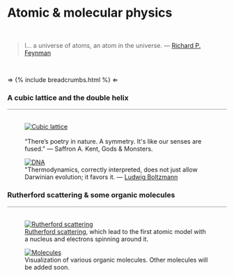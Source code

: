 <a name="molecularphys"></a>
# Atomic &amp; molecular physics
<div class="header_line"><br/></div>

<blockquote>
I... a universe of atoms, an atom in the universe. &mdash;
<a href="https://en.wikipedia.org/wiki/Richard_Feynman">Richard P. Feynman</a> 
</blockquote><br/>

&rArr; {% include breadcrumbs.html %} &lArr;

### A cubic lattice and the double helix
<div style="border-top: 1px solid #999999"><br/></div>

<div class="double_image">
<figure class="left_image">
  <a href="/science/molecularphysics/cubic_crystal.html">
    <img alt="Cubic lattice" src="/science/images/crystal_planes.png" title="Click to animate"/>
  </a>
  <figcaption><br/>“There’s poetry in nature. A symmetry. It&apos;s like our senses are fused.” &mdash; 
  Saffron A. Kent, Gods & Monsters.
  </figcaption>
</figure>
<figure class="right_image">
  <a href="/science/molecularphysics/dna.html">
    <img alt="DNA" src="/science/images/dna.png" title="Click to animate"/>
  </a>
  <figcaption>"Thermodynamics, correctly interpreted, does not just allow Darwinian evolution; it favors it. &mdash; 
  <a href="https://en.wikipedia.org/wiki/Ludwig_Boltzmann">Ludwig Boltzmann</a>
  </figcaption>
</figure>
</div>
<p style="clear: both;"></p>


### Rutherford scattering & some organic molecules
<div style="border-top: 1px solid #999999"><br/></div>

<div class="double_image">
<figure class="left_image">
  <a href="/science/molecularphysics/rutherford_scattering.html">
    <img alt="Rutherford scattering" src="/science/images/rutherford_scattering.png" title="Click to animate"/>
  </a>
  <figcaption><a href="https://en.wikipedia.org/wiki/Rutherford_scattering_experiments#Rutherford_scattering">Rutherford scattering</a>,
  which lead to the first atomic model with a nucleus and electrons spinning around it.</figcaption>
</figure>
<figure class="right_image">
  <a href="/science/molecularphysics/molecules.html">
    <img alt="Molecules" src="/science/images/water_molecule.png" title="Click to animate"/>
  </a>
  <figcaption>Visualization of various organic molecules. Other molecules will be added soon.</figcaption>
</figure>
</div>
<p style="clear: both;"></p>


